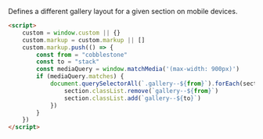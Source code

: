 Defines a different gallery layout for a given section on mobile devices.

```html
<script>
	custom = window.custom || {}
	custom.markup = custom.markup || []
	custom.markup.push(() => {
		const from = "cobblestone"
		const to = "stack"
		const mediaQuery = window.matchMedia('(max-width: 900px)')
		if (mediaQuery.matches) {
			document.querySelectorAll(`.gallery--${from}`).forEach(section => {
				section.classList.remove(`gallery--${from}`)
				section.classList.add(`gallery--${to}`)
			})
		}
	})
</script>
```

